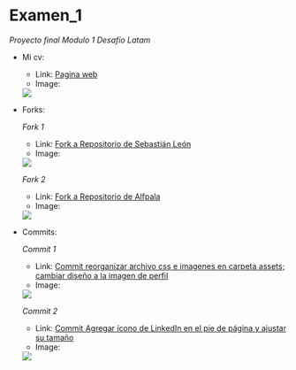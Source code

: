 # Examen_1

  *Proyecto final Modulo 1 Desafio Latam*  

- Mi cv: 
  
  * Link: [Pagina web](https://matistr.github.io/Examen-1-DesafioLatam/index.html)
  * Image:
  <img src="./assets/images/pages.jpeg"/>

- Forks:

  *Fork 1*
  * Link: [Fork a Repositorio de Sebastián León](https://github.com/Matistr/CurriculumVitae)
  * Image:
  <img src="./assets/images/fork-1.png"/>

  *Fork 2*
  * Link: [Fork a Repositorio de Alfpala](https://github.com/Matistr/Dlatam-prueba)
  * Image:
  <img src="./assets/images/fork-2.png"/>

- Commits:
   
   *Commit 1*
  * Link: [Commit reorganizar archivo css e imagenes en carpeta assets; cambiar diseño a la imagen de perfil](https://github.com/Matistr/CurriculumVitae/commit/d5db0c3a5fd9997777c6d2f42207ecb14d780abe)
  * Image:
  <img src="./assets/images/commit-1.jpeg"/>

  *Commit 2*
  * Link: [Commit Agregar ícono de LinkedIn en el pie de página y ajustar su tamaño](https://github.com/Matistr/Dlatam-prueba/commit/9ea67a3a47948b42d81f99e9bd1cbc657e2f8369)
  * Image:
  <img src="./assets/images/commit-2.jpeg"/>
